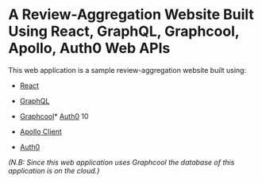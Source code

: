 # A Review-Aggregation Website Built Using React, GraphQL, Graphcool, Apollo, Auth0 Web APIs

This web application is a sample review-aggregation website built using:

* [React](https://reactjs.org/)
* [GraphQL](https://graphql.org/)
* [Graphcool](https://www.graph.cool/)* [Auth0](https://auth0.com/)
10

* [Apollo Client](https://www.apollographql.com/client/)
* [Auth0](https://auth0.com/)

*(N.B: Since this web application uses Graphcool the database of this application is on the cloud.)*
